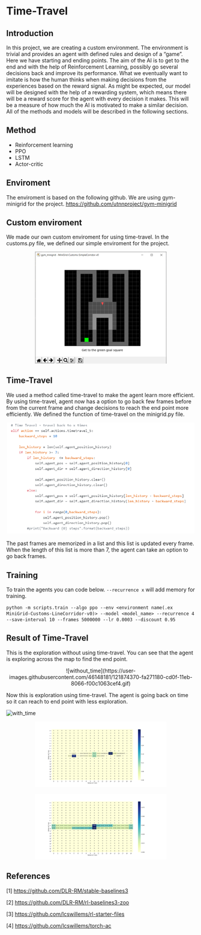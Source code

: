 # Time-Travel
## Introduction
In this project, we are creating a custom environment. The environment is trivial and provides an agent with defined rules and design of a “game”. Here we have starting and ending points. The aim of the AI is to get to the end and with the help of Reinforcement Learning, possibly go several decisions back and improve its performance. What we eventually want to imitate is how the human thinks when making decisions from the experiences based on the reward signal. As might be expected, our model will be designed with the help of a rewarding system, which means there will be a reward score for the agent with every decision it makes. This will be a measure of how much the AI is motivated to make a similar decision. All of the methods and models will be described in the following sections.

## Method
* Reinforcement learning
* PPO
* LSTM
* Actor-critic

## Enviroment
The enviroment is based on the following github. We are using gym-minigrid for the project.
https://github.com/utnnproject/gym-minigrid

## Custom enviroment
We made our own custom enviroment for using time-travel. In the customs.py file, we defined our simple enviroment for the project.

<p align="center">
<img src="image_2021-06-11_11-15-53.png" width=350>
</p>

## Time-Travel
We used a method called time-travel to make the agent learn more efficient. By using time-travel, agent now has a option to go back few frames before from the current frame and change decisions to reach the end point more efficiently. We defined the function of time-travel on the minigrid.py file.

<p align="center">
<img src="time_code.PNG" width=500>
</p>

The past frames are memorized in a list and this list is updated every frame. When the length of this list is more than 7, the agent can take an option to go back frames.

## Training
To train the agents you can code below. `--recurrence x` will add memory for training.

```
python -m scripts.train --algo ppo --env <environment name(.ex MiniGrid-Customs-LineCorridor-v0)> --model <model_name> --recurrence 4 --save-interval 10 --frames 5000000 --lr 0.0003 --discount 0.95
```


## Result of Time-Travel
This is the exploration without using time-travel. You can see that the agent is exploring across the map to find the end point.

<p align="center">
![without_time](https://user-images.githubusercontent.com/46148181/121874370-fa271180-cd0f-11eb-8066-f00c1063cef4.gif)
</p>
  
Now this is exploration using time-travel. The agent is going back on time so it can reach to end point with less exploration.

![with_time](https://user-images.githubusercontent.com/46148181/121874655-3c505300-cd10-11eb-8616-b4839eb6337b.gif)

<p align="center">
<img src="figures/heatmap_timetravel_LineCorridor_10M_r4.png" width=350>
</p>

<p align="center">
<img src="figures/heatmap_position_LineCorridor_10M_r4_1.png" width=350>
</p>

## References
<a id="1">[1]</a> 
https://github.com/DLR-RM/stable-baselines3

<a id="2">[2]</a> 
https://github.com/DLR-RM/rl-baselines3-zoo

<a id="3">[3]</a> 
https://github.com/lcswillems/rl-starter-files

<a id="4">[4]</a> 
https://github.com/lcswillems/torch-ac
